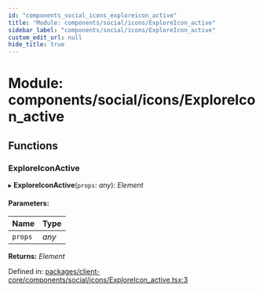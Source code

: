 ```yaml
---
id: "components_social_icons_exploreicon_active"
title: "Module: components/social/icons/ExploreIcon_active"
sidebar_label: "components/social/icons/ExploreIcon_active"
custom_edit_url: null
hide_title: true
---
```


# Module: components/social/icons/ExploreIcon\_active

## Functions

### ExploreIconActive

▸ **ExploreIconActive**(`props`: *any*): *Element*

#### Parameters:

Name | Type |
:------ | :------ |
`props` | *any* |

**Returns:** *Element*

Defined in: [packages/client-core/components/social/icons/ExploreIcon_active.tsx:3](https://github.com/xr3ngine/xr3ngine/blob/56376a778/packages/client-core/components/social/icons/ExploreIcon_active.tsx#L3)
